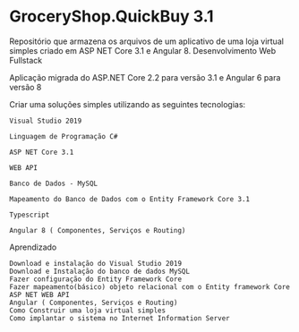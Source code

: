 # GroceryShop.QuickBuy 3.1

Repositório que armazena os arquivos de um aplicativo de uma loja virtual simples criado em ASP NET Core 3.1 e Angular 8.
Desenvolvimento Web Fullstack

Aplicação migrada do ASP.NET Core 2.2 para versão 3.1 e Angular 6 para versão 8

Criar uma soluções simples utilizando as seguintes tecnologias:

    Visual Studio 2019

    Linguagem de Programação C#

    ASP NET Core 3.1

    WEB API

    Banco de Dados - MySQL

    Mapeamento do Banco de Dados com o Entity Framework Core 3.1

    Typescript

    Angular 8 ( Componentes, Serviços e Routing)

Aprendizado

    Download e instalação do Visual Studio 2019
    Download e Instalação do banco de dados MySQL
    Fazer configuração do Entity Framework Core
    Fazer mapeamento(básico) objeto relacional com o Entity framework Core
    ASP NET WEB API
    Angular ( Componentes, Serviços e Routing)
    Como Construir uma loja virtual simples
    Como implantar o sistema no Internet Information Server

